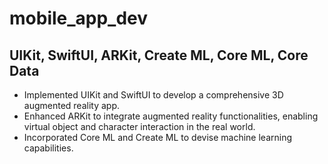 # mobile_app_dev
## UIKit, SwiftUI, ARKit, Create ML, Core ML, Core Data
- Implemented UIKit and SwiftUI to develop a comprehensive 3D augmented reality app.
- Enhanced ARKit to integrate augmented reality functionalities, enabling virtual object and character interaction in the real world.
- Incorporated Core ML and Create ML to devise machine learning capabilities.
